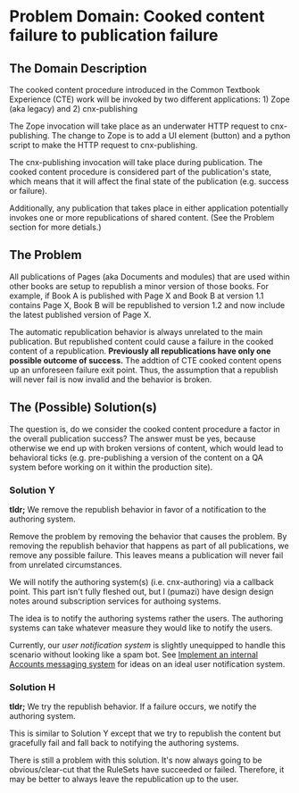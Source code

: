 # Problem Domain: Cooked content failure to publication failure

## The Domain Description

The cooked content procedure introduced in the Common Textbook Experience (CTE) work
will be invoked by two different applications: 1) Zope (aka legacy) and 2) cnx-publishing

The Zope invocation will take place as an underwater HTTP request to cnx-publishing. The change to Zope is to add a UI element (button) and a python script to make the HTTP request to cnx-publishing.

The cnx-publishing invocation will take place during publication. The cooked content procedure is considered part of the publication's state, which means that it will affect the final state of the publication (e.g. success or failure).

Additionally, any publication that takes place in either application potentially invokes one or more republications of shared content. (See the Problem section for more detials.)

## The Problem

All publications of Pages (aka Documents and modules) that are used within other books are setup to republish a minor version of those books. For example, if Book A is published with Page X and Book B at version 1.1 contains Page X, Book B will be republished to version 1.2 and now include the latest published version of Page X.

The automatic republication behavior is always unrelated to the main publication. But republished content could cause a failure in the cooked content of a republication. **Previously all republications have only one possible outcome of success.** The addtion of CTE cooked content opens up an unforeseen failure exit point. Thus, the assumption that a republish will never fail is now invalid and the behavior is broken.

## The (Possible) Solution(s)

The question is, do we consider the cooked content procedure a factor in the overall publication success? The answer must be yes, because otherwise we end up with broken versions of content, which would lead to behavioral ticks (e.g. pre-publishing a version of the content on a QA system before working on it within the production site).

### Solution Y

**tldr;** We remove the republish behavior in favor of a notification to the authoring system.

Remove the problem by removing the behavior that causes the problem. By removing the republish behavior that happens as part of all publications, we remove any possible failure. This leaves means a publication will never fail from unrelated circumstances.

We will notify the authoring system(s) (i.e. cnx-authoring) via a callback point. This part isn't fully fleshed out, but I (pumazi) have design design notes around subscription services for authoing systems.

The idea is to notify the authoring systems rather the users. The authoring systems can take whatever measure they would like to notify the users.

Currently, our *user notification system* is slightly unequipped to handle this scenario without looking like a spam bot. See [Implement an internal Accounts messaging system](https://trello.com/c/NuDqhk26/17-implement-an-internal-accounts-messaging-system) for ideas on an ideal user notification system.

### Solution H

**tldr;** We try the republish behavior. If a failure occurs, we notify the authoring system.

This is similar to Solution Y except that we try to republish the content but gracefully fail and fall back to notifying the authoring systems.

There is still a problem with this solution. It's now always going to be obvious/clear-cut that the RuleSets have succeeded or failed. Therefore, it may be better to always leave the republication up to the user.
